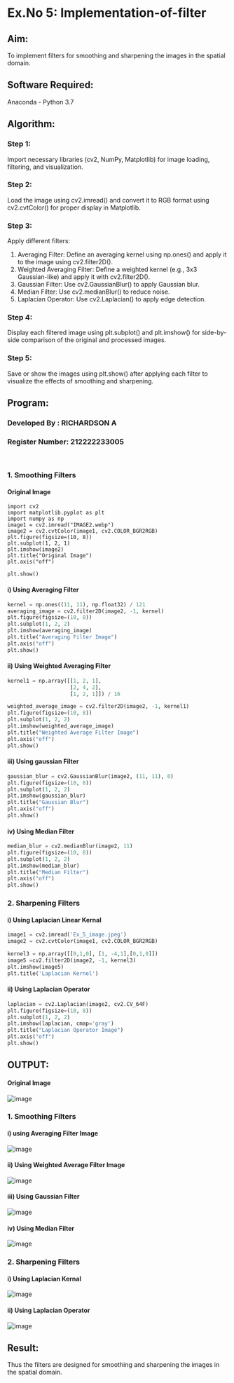 # Ex.No 5: Implementation-of-filter
## Aim:
To implement filters for smoothing and sharpening the images in the spatial domain.

## Software Required:
Anaconda - Python 3.7

## Algorithm:
### Step 1: 
Import necessary libraries (cv2, NumPy, Matplotlib) for image loading, filtering, and visualization.

### Step 2: 
Load the image using cv2.imread() and convert it to RGB format using cv2.cvtColor() for proper display in Matplotlib.

### Step 3: 
Apply different filters:
1. Averaging Filter: Define an averaging kernel using np.ones() and apply it to the image using cv2.filter2D().
2. Weighted Averaging Filter: Define a weighted kernel (e.g., 3x3 Gaussian-like) and apply it with cv2.filter2D().
3. Gaussian Filter: Use cv2.GaussianBlur() to apply Gaussian blur.
4. Median Filter: Use cv2.medianBlur() to reduce noise.
5. Laplacian Operator: Use cv2.Laplacian() to apply edge detection.
    
### Step 4: 
Display each filtered image using plt.subplot() and plt.imshow() for side-by-side comparison of the original and processed images.

### Step 5: 
Save or show the images using plt.show() after applying each filter to visualize the effects of smoothing and sharpening.


## Program:
### Developed By   : RICHARDSON A
### Register Number: 212222233005
</br>

### 1. Smoothing Filters

#### Original Image
```
import cv2
import matplotlib.pyplot as plt
import numpy as np
image1 = cv2.imread("IMAGE2.webp")
image2 = cv2.cvtColor(image1, cv2.COLOR_BGR2RGB)
plt.figure(figsize=(10, 8))
plt.subplot(1, 2, 1)
plt.imshow(image2)
plt.title("Original Image")
plt.axis("off")

plt.show()
```
#### i) Using Averaging Filter
```Python
kernel = np.ones((11, 11), np.float32) / 121
averaging_image = cv2.filter2D(image2, -1, kernel)
plt.figure(figsize=(10, 8))
plt.subplot(1, 2, 2)
plt.imshow(averaging_image)
plt.title("Averaging Filter Image")
plt.axis("off")
plt.show()
```
#### ii) Using Weighted Averaging Filter
```Python
kernel1 = np.array([[1, 2, 1],
                    [2, 4, 2],
                    [1, 2, 1]]) / 16

weighted_average_image = cv2.filter2D(image2, -1, kernel1)
plt.figure(figsize=(10, 8))
plt.subplot(1, 2, 2)
plt.imshow(weighted_average_image)
plt.title("Weighted Average Filter Image")
plt.axis("off")
plt.show()

```
#### iii) Using gaussian Filter
```Python
gaussian_blur = cv2.GaussianBlur(image2, (11, 11), 0)
plt.figure(figsize=(10, 8))
plt.subplot(1, 2, 2)
plt.imshow(gaussian_blur)
plt.title("Gaussian Blur")
plt.axis("off")
plt.show()
```

#### iv) Using Median Filter
```Python
median_blur = cv2.medianBlur(image2, 11)
plt.figure(figsize=(10, 8))
plt.subplot(1, 2, 2)
plt.imshow(median_blur)
plt.title("Median Filter")
plt.axis("off")
plt.show()
```

### 2. Sharpening Filters
#### i) Using Laplacian Linear Kernal
```Python
image1 = cv2.imread('Ex_5_image.jpeg')
image2 = cv2.cvtColor(image1, cv2.COLOR_BGR2RGB)

kernel3 = np.array([[0,1,0], [1, -4,1],[0,1,0]])
image5 =cv2.filter2D(image2, -1, kernel3)
plt.imshow(image5)
plt.title('Laplacian Kernel')
```
#### ii) Using Laplacian Operator
```Python
laplacian = cv2.Laplacian(image2, cv2.CV_64F)
plt.figure(figsize=(10, 8))
plt.subplot(1, 2, 2)
plt.imshow(laplacian, cmap='gray')
plt.title("Laplacian Operator Image")
plt.axis("off")
plt.show()
```

## OUTPUT:
#### Original Image
![image](https://github.com/user-attachments/assets/17c819d1-48c2-4726-b49b-6a34ef016761)

### 1. Smoothing Filters
#### i) using Averaging Filter Image
![image](https://github.com/user-attachments/assets/6ec2221c-ae1a-4d7e-bf70-116f19857608)

#### ii) Using Weighted Average Filter Image
![image](https://github.com/user-attachments/assets/9fc953df-69c2-4a19-be2b-51a3a5473765)


#### iii) Using Gaussian Filter
![image](https://github.com/user-attachments/assets/9833e556-9771-42f8-bdce-08c1600ad03a)


#### iv) Using Median Filter
![image](https://github.com/user-attachments/assets/51564fa3-51eb-4d0b-a8f5-ef4c36c4b23e)


### 2. Sharpening Filters
#### i) Using Laplacian Kernal
![image](https://github.com/user-attachments/assets/817ec612-627a-4238-a2ef-f2b8962b9ed3)


#### ii) Using Laplacian Operator
![image](https://github.com/user-attachments/assets/cb1884c2-117e-4665-bc97-db01a92df698)


## Result:
Thus the filters are designed for smoothing and sharpening the images in the spatial domain.
